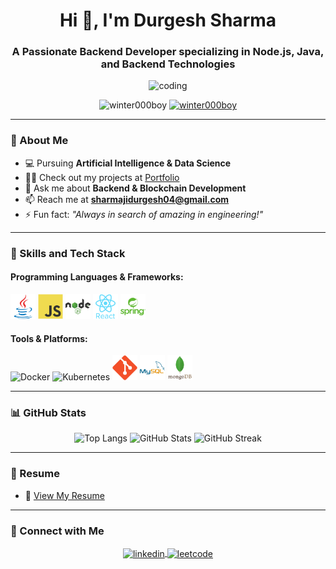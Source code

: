 <h1 align="center">Hi 👋, I'm Durgesh Sharma</h1>
<h3 align="center">A Passionate Backend Developer specializing in Node.js, Java, and Backend Technologies</h3>

<p align="center">
  <img src="https://mir-s3-cdn-cf.behance.net/project_modules/max_1200/79731568097599.5b50bca477735.jpg" alt="coding" width="500" />
</p>

<p align="center">
  <img src="https://komarev.com/ghpvc/?username=winter000boy&label=Profile%20views&color=0e75b6&style=flat" alt="winter000boy" /> 
  <a href="https://github.com/ryo-ma/github-profile-trophy"><img src="https://github-profile-trophy.vercel.app/?username=winter000boy" alt="winter000boy" /></a>
</p>

---

### 🌱 About Me
- 💻 Pursuing **Artificial Intelligence & Data Science**
- 👨‍💻 Check out my projects at [Portfolio](https://winter000boy.github.io/My-Portfolio/)
- 💬 Ask me about **Backend & Blockchain Development**
- 📫 Reach me at **sharmajidurgesh04@gmail.com**
- ⚡ Fun fact: *"Always in search of amazing in engineering!"*

---

### 🚀 Skills and Tech Stack

#### **Programming Languages & Frameworks:**
<p align="left">
  <img src="https://raw.githubusercontent.com/devicons/devicon/master/icons/java/java-original.svg" alt="Java" width="40" height="40"/>
  <img src="https://raw.githubusercontent.com/devicons/devicon/master/icons/javascript/javascript-original.svg" alt="JavaScript" width="40" height="40"/>
  <img src="https://raw.githubusercontent.com/devicons/devicon/master/icons/nodejs/nodejs-original-wordmark.svg" alt="Node.js" width="40" height="40"/>
  <img src="https://raw.githubusercontent.com/devicons/devicon/master/icons/react/react-original-wordmark.svg" alt="React" width="40" height="40"/>
  <img src="https://raw.githubusercontent.com/devicons/devicon/master/icons/spring/spring-original-wordmark.svg" alt="Spring" width="40" height="40"/>
</p>

#### **Tools & Platforms:**
<p align="left">
  <img src="https://www.vectorlogo.zone/logos/docker/docker-icon.svg" alt="Docker" width="40" height="40"/>
  <img src="https://www.vectorlogo.zone/logos/kubernetes/kubernetes-icon.svg" alt="Kubernetes" width="40" height="40"/>
  <img src="https://raw.githubusercontent.com/devicons/devicon/master/icons/git/git-original.svg" alt="Git" width="40" height="40"/>
  <img src="https://raw.githubusercontent.com/devicons/devicon/master/icons/mysql/mysql-original-wordmark.svg" alt="MySQL" width="40" height="40"/>
  <img src="https://raw.githubusercontent.com/devicons/devicon/master/icons/mongodb/mongodb-original-wordmark.svg" alt="MongoDB" width="40" height="40"/>
</p>

---

### 📊 GitHub Stats

<div align="center">
  <img src="https://github-readme-stats.vercel.app/api/top-langs/?username=winter000boy&layout=compact&theme=radical" alt="Top Langs" />
  <img src="https://github-readme-stats.vercel.app/api?username=winter000boy&show_icons=true&theme=radical" alt="GitHub Stats" />
  <img src="https://github-readme-streak-stats.herokuapp.com/?user=winter000boy&theme=radical" alt="GitHub Streak" />
</div>

---

### 📜 Resume
- 📄 [View My Resume](https://drive.google.com/file/d/113KXXzWrQCEB9LvN5MAqYqpicoZW0bT4/view?usp=drive_link)

---

### 🤝 Connect with Me

<p align="center">
  <a href="https://linkedin.com/in/sharmajidurgesh" target="blank">
    <img align="center" src="https://img.icons8.com/ios-filled/50/0e75b6/linkedin.png" alt="linkedin" width="40" />
  </a>
  <a href="https://leetcode.com/u/winter000boy/" target="blank">
    <img align="center" src="https://img.icons8.com/external-tal-revivo-color-tal-revivo/50/external-level-up-your-coding-skills-and-quickly-land-a-job-logo-color-tal-revivo.png" alt="leetcode" width="40" />
  </a>
</p>
